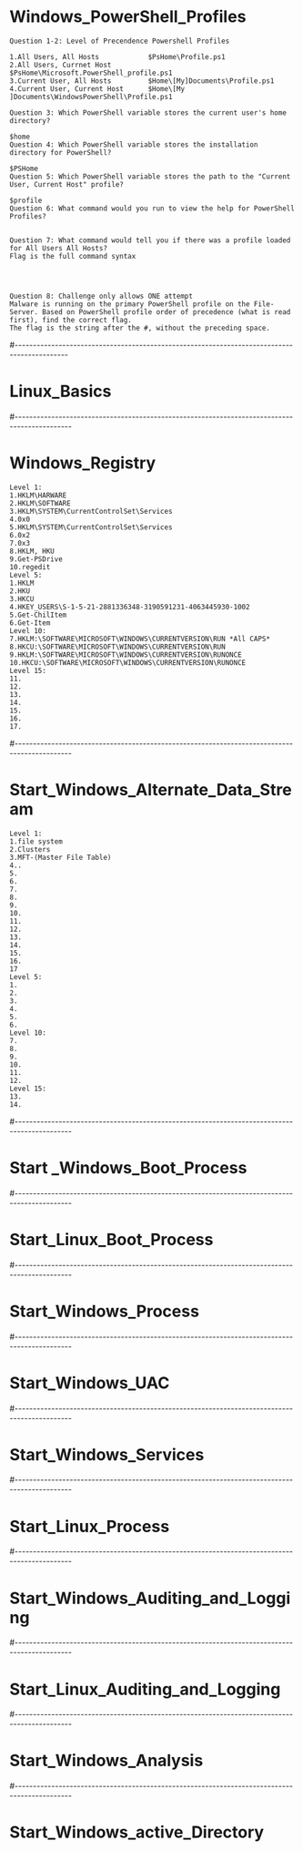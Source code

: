 
# Windows_PowerShell_Profiles

    Question 1-2: Level of Precendence Powershell Profiles
    
    1.All Users, All Hosts            $PsHome\Profile.ps1
    2.All Users, Currnet Host         $PsHome\Microsoft.PowerShell_profile.ps1
    3.Current User, All Hosts         $Home\[My]Documents\Profile.ps1
    4.Current User, Current Host      $Home\[My ]Documents\WindowsPowerShell\Profile.ps1

    Question 3: Which PowerShell variable stores the current user's home directory?
    
    $home
    Question 4: Which PowerShell variable stores the installation directory for PowerShell?
    
    $PSHome
    Question 5: Which PowerShell variable stores the path to the "Current User, Current Host" profile?

    $profile
    Question 6: What command would you run to view the help for PowerShell Profiles?


    Question 7: What command would tell you if there was a profile loaded for All Users All Hosts?
    Flag is the full command syntax


    
    
    Question 8: Challenge only allows ONE attempt
    Malware is running on the primary PowerShell profile on the File-Server. Based on PowerShell profile order of precedence (what is read first), find the correct flag.
    The flag is the string after the #, without the preceding space.



#--------------------------------------------------------------------------------------------

# Linux_Basics

#---------------------------------------------------------------------------------------------

# Windows_Registry
    Level 1:
    1.HKLM\HARWARE
    2.HKLM\SOFTWARE
    3.HKLM\SYSTEM\CurrentControlSet\Services 
    4.0x0
    5.HKLM\SYSTEM\CurrentControlSet\Services
    6.0x2
    7.0x3
    8.HKLM, HKU
    9.Get-PSDrive
    10.regedit
    Level 5:
    1.HKLM
    2.HKU
    3.HKCU
    4.HKEY_USERS\S-1-5-21-2881336348-3190591231-4063445930-1002 
    5.Get-ChilItem
    6.Get-Item
    Level 10:
    7.HKLM:\SOFTWARE\MICROSOFT\WINDOWS\CURRENTVERSION\RUN *All CAPS*
    8.HKCU:\SOFTWARE\MICROSOFT\WINDOWS\CURRENTVERSION\RUN
    9.HKLM:\SOFTWARE\MICROSOFT\WINDOWS\CURRENTVERSION\RUNONCE
    10.HKCU:\SOFTWARE\MICROSOFT\WINDOWS\CURRENTVERSION\RUNONCE
    Level 15:
    11.
    12.
    13.
    14.
    15.
    16.
    17.
#---------------------------------------------------------------------------------------------

# Start_Windows_Alternate_Data_Stream
    Level 1:
    1.file system
    2.Clusters
    3.MFT-(Master File Table)
    4..
    5.
    6.
    7.
    8.
    9.
    10.
    11.
    12.
    13.
    14.
    15.
    16.
    17
    Level 5:
    1.
    2.
    3.
    4.
    5.
    6.
    Level 10:
    7.
    8.
    9.
    10.
    11.
    12.
    Level 15:
    13.
    14.
#---------------------------------------------------------------------------------------------

# Start _Windows_Boot_Process

#---------------------------------------------------------------------------------------------
# Start_Linux_Boot_Process

#---------------------------------------------------------------------------------------------
# Start_Windows_Process

#---------------------------------------------------------------------------------------------
# Start_Windows_UAC

#---------------------------------------------------------------------------------------------
# Start_Windows_Services

#---------------------------------------------------------------------------------------------
# Start_Linux_Process

#---------------------------------------------------------------------------------------------
# Start_Windows_Auditing_and_Logging

#---------------------------------------------------------------------------------------------
# Start_Linux_Auditing_and_Logging

#---------------------------------------------------------------------------------------------
# Start_Windows_Analysis

#---------------------------------------------------------------------------------------------
# Start_Windows_active_Directory
